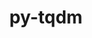 ---
title: "py-tqdm"
layout: cache
categories: [package, develop-2023-10-08]
meta: {"versions": ["4.66.1"], "compilers": ["apple-clang@=14.0.0", "gcc@=11.3.0", "gcc@=11.4.0", "gcc@=9.4.0", "oneapi@=2023.2.1"], "oss": ["ubuntu20.04", "ubuntu22.04", "ventura"], "platforms": ["darwin", "linux"], "targets": ["aarch64", "ppc64le", "x86_64_v3"], "stacks": ["e4s", "e4s-arm", "e4s-oneapi", "e4s-power", "ml-darwin-aarch64-mps", "ml-linux-x86_64-cpu", "ml-linux-x86_64-cuda", "ml-linux-x86_64-rocm", "root"], "num_specs": 8, "num_specs_by_stack": {"ml-darwin-aarch64-mps": 2, "root": 8, "e4s-arm": 1, "e4s-power": 1, "e4s": 1, "e4s-oneapi": 1, "ml-linux-x86_64-cuda": 2, "ml-linux-x86_64-rocm": 1, "ml-linux-x86_64-cpu": 2}}
spec_details: [{"hash": "py5cx7kkvy3dhivpuuuho7n6owf2q7e2", "compiler": "apple-clang@=14.0.0", "versions": ["4.66.1"], "os": "ventura", "platform": "darwin", "target": "aarch64", "variants": ["build_system=python_pip", "~notebook", "~telegram"], "stacks": ["ml-darwin-aarch64-mps", "root"], "size": "-", "tarball": "https://binaries.spack.io/releases/develop-2023-10-08/build_cache/darwin-ventura-aarch64/apple-clang-14.0.0/py-tqdm-4.66.1/darwin-ventura-aarch64-apple-clang-14.0.0-py-tqdm-4.66.1-py5cx7kkvy3dhivpuuuho7n6owf2q7e2.spack"}, {"hash": "uk4uwsxm2dqgvnukrbgxcsgwa2eetokt", "compiler": "apple-clang@=14.0.0", "versions": ["4.66.1"], "os": "ventura", "platform": "darwin", "target": "aarch64", "variants": ["build_system=python_pip", "~notebook", "~telegram"], "stacks": ["ml-darwin-aarch64-mps", "root"], "size": "-", "tarball": "https://binaries.spack.io/releases/develop-2023-10-08/build_cache/darwin-ventura-aarch64/apple-clang-14.0.0/py-tqdm-4.66.1/darwin-ventura-aarch64-apple-clang-14.0.0-py-tqdm-4.66.1-uk4uwsxm2dqgvnukrbgxcsgwa2eetokt.spack"}, {"hash": "xqsbv7bkyxpqk7jqtmn4m5764ak6k2dm", "compiler": "gcc@=11.4.0", "versions": ["4.66.1"], "os": "ubuntu20.04", "platform": "linux", "target": "aarch64", "variants": ["build_system=python_pip", "~notebook", "~telegram"], "stacks": ["root", "e4s-arm"], "size": "-", "tarball": "https://binaries.spack.io/releases/develop-2023-10-08/build_cache/linux-ubuntu20.04-aarch64/gcc-11.4.0/py-tqdm-4.66.1/linux-ubuntu20.04-aarch64-gcc-11.4.0-py-tqdm-4.66.1-xqsbv7bkyxpqk7jqtmn4m5764ak6k2dm.spack"}, {"hash": "4tquxzwcp3udk5rcsruwk2lojnrqpe2t", "compiler": "gcc@=9.4.0", "versions": ["4.66.1"], "os": "ubuntu20.04", "platform": "linux", "target": "ppc64le", "variants": ["build_system=python_pip", "~notebook", "~telegram"], "stacks": ["root", "e4s-power"], "size": "-", "tarball": "https://binaries.spack.io/releases/develop-2023-10-08/build_cache/linux-ubuntu20.04-ppc64le/gcc-9.4.0/py-tqdm-4.66.1/linux-ubuntu20.04-ppc64le-gcc-9.4.0-py-tqdm-4.66.1-4tquxzwcp3udk5rcsruwk2lojnrqpe2t.spack"}, {"hash": "jipqbwbjmi3rsfgfiqfyvwpq43z3dgjk", "compiler": "gcc@=11.4.0", "versions": ["4.66.1"], "os": "ubuntu20.04", "platform": "linux", "target": "x86_64_v3", "variants": ["build_system=python_pip", "~notebook", "~telegram"], "stacks": ["root", "e4s"], "size": "-", "tarball": "https://binaries.spack.io/releases/develop-2023-10-08/build_cache/linux-ubuntu20.04-x86_64_v3/gcc-11.4.0/py-tqdm-4.66.1/linux-ubuntu20.04-x86_64_v3-gcc-11.4.0-py-tqdm-4.66.1-jipqbwbjmi3rsfgfiqfyvwpq43z3dgjk.spack"}, {"hash": "5enhxj5axn5of6o4amxffw7igc3smbjp", "compiler": "oneapi@=2023.2.1", "versions": ["4.66.1"], "os": "ubuntu20.04", "platform": "linux", "target": "x86_64_v3", "variants": ["build_system=python_pip", "~notebook", "~telegram"], "stacks": ["root", "e4s-oneapi"], "size": "-", "tarball": "https://binaries.spack.io/releases/develop-2023-10-08/build_cache/linux-ubuntu20.04-x86_64_v3/oneapi-2023.2.1/py-tqdm-4.66.1/linux-ubuntu20.04-x86_64_v3-oneapi-2023.2.1-py-tqdm-4.66.1-5enhxj5axn5of6o4amxffw7igc3smbjp.spack"}, {"hash": "n4pgciv42qk6r2wwzmr6gnk6kl3uxd7e", "compiler": "gcc@=11.3.0", "versions": ["4.66.1"], "os": "ubuntu22.04", "platform": "linux", "target": "x86_64_v3", "variants": ["build_system=python_pip", "~notebook", "~telegram"], "stacks": ["ml-linux-x86_64-cuda", "ml-linux-x86_64-rocm", "root", "ml-linux-x86_64-cpu"], "size": "-", "tarball": "https://binaries.spack.io/releases/develop-2023-10-08/build_cache/linux-ubuntu22.04-x86_64_v3/gcc-11.3.0/py-tqdm-4.66.1/linux-ubuntu22.04-x86_64_v3-gcc-11.3.0-py-tqdm-4.66.1-n4pgciv42qk6r2wwzmr6gnk6kl3uxd7e.spack"}, {"hash": "ef6jxrbeshp5rax7r22jy7tmmgfegxti", "compiler": "gcc@=11.3.0", "versions": ["4.66.1"], "os": "ubuntu22.04", "platform": "linux", "target": "x86_64_v3", "variants": ["build_system=python_pip", "~notebook", "~telegram"], "stacks": ["ml-linux-x86_64-cuda", "root", "ml-linux-x86_64-cpu"], "size": "-", "tarball": "https://binaries.spack.io/releases/develop-2023-10-08/build_cache/linux-ubuntu22.04-x86_64_v3/gcc-11.3.0/py-tqdm-4.66.1/linux-ubuntu22.04-x86_64_v3-gcc-11.3.0-py-tqdm-4.66.1-ef6jxrbeshp5rax7r22jy7tmmgfegxti.spack"}]
---